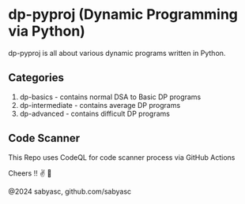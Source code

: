 # dp-pyproj (Dynamic Programming via Python)
 
dp-pyproj is all about various dynamic programs written in Python.

## Categories 

1. dp-basics - contains normal DSA to Basic DP programs
2. dp-intermediate - contains average DP programs 
3. dp-advanced - contains difficult DP programs

## Code Scanner

This Repo uses CodeQL for code scanner process via GitHub Actions

Cheers !! :v: :clinking_glasses:

@2024 sabyasc, github.com/sabyasc
